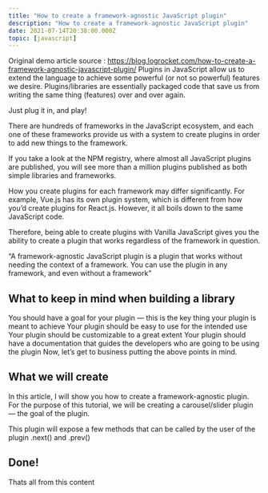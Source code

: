 ```yaml
---
title: "How to create a framework-agnostic JavaScript plugin"
description: "How to create a framework-agnostic JavaScript plugin"
date: 2021-07-14T20:38:00.000Z
topic: [javascript]
---
```

Original demo article source : https://blog.logrocket.com/how-to-create-a-framework-agnostic-javascript-plugin/
Plugins in JavaScript allow us to extend the language to achieve some powerful (or not so powerful) features we desire. Plugins/libraries are essentially packaged code that save us from writing the same thing (features) over and over again.

Just plug it in, and play!

There are hundreds of frameworks in the JavaScript ecosystem, and each one of these frameworks provide us with a system to create plugins in order to add new things to the framework.

If you take a look at the NPM registry, where almost all JavaScript plugins are published, you will see more than a million plugins published as both simple libraries and frameworks.

How you create plugins for each framework may differ significantly. For example, Vue.js has its own plugin system, which is different from how you’d create plugins for React.js. However, it all boils down to the same JavaScript code.

Therefore, being able to create plugins with Vanilla JavaScript gives you the ability to create a plugin that works regardless of the framework in question.

“A framework-agnostic JavaScript plugin is a plugin that works without needing the context of a framework. You can use the plugin in any framework, and even without a framework”

## What to keep in mind when building a library

You should have a goal for your plugin — this is the key thing your plugin is meant to achieve
Your plugin should be easy to use for the intended use
Your plugin should be customizable to a great extent
Your plugin should have a documentation that guides the developers who are going to be using the plugin
Now, let’s get to business putting the above points in mind.

## What we will create

In this article, I will show you how to create a framework-agnostic plugin. For the purpose of this tutorial, we will be creating a carousel/slider plugin — the goal of the plugin.

This plugin will expose a few methods that can be called by the user of the plugin .next() and .prev()

## Done!

Thats all from this content


